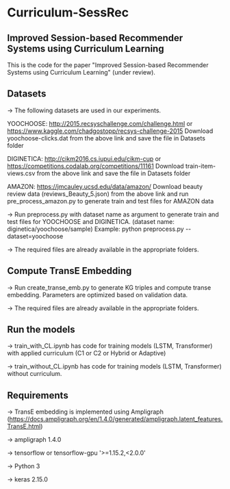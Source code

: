 # Curriculum-SessRec
## Improved Session-based Recommender Systems using Curriculum Learning

This is the code for the paper "Improved Session-based Recommender Systems using Curriculum Learning" (under review). 

## Datasets

-> The following datasets are used in our experiments. 

YOOCHOOSE: http://2015.recsyschallenge.com/challenge.html or https://www.kaggle.com/chadgostopp/recsys-challenge-2015
Download yoochoose-clicks.dat from the above link and save the file in Datasets folder 

DIGINETICA: http://cikm2016.cs.iupui.edu/cikm-cup or https://competitions.codalab.org/competitions/11161
Download train-item-views.csv from the above link and save the file in Datasets folder

AMAZON: https://jmcauley.ucsd.edu/data/amazon/
Download beauty review data (reviews_Beauty_5.json) from the above link and run pre_process_amazon.py to generate train and test files for AMAZON data

-> Run preprocess.py with dataset name as argument to generate train and test files for YOOCHOOSE and DIGINETICA. (dataset name: diginetica/yoochoose/sample)
Example: python preprocess.py --dataset=yoochoose

-> The required files are already available in the appropriate folders. 

## Compute TransE Embedding 

-> Run create_transe_emb.py to generate KG triples and compute transe embedding. Parameters are optimized based on validation data.

-> The required files are already available in the appropriate folders. 

## Run the models

-> train_with_CL.ipynb has code for training models (LSTM, Transformer) with applied curriculum (C1 or C2 or Hybrid or Adaptive) 

-> train_without_CL.ipynb has code for training models (LSTM, Transformer) without curriculum.

## Requirements

-> TransE embedding is implemented using Ampligraph (https://docs.ampligraph.org/en/1.4.0/generated/ampligraph.latent_features.TransE.html)

-> ampligraph 1.4.0

-> tensorflow or tensorflow-gpu '>=1.15.2,<2.0.0'

-> Python 3

-> keras 2.15.0

